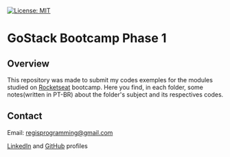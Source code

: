 [![License: MIT](https://img.shields.io/badge/License-MIT-green.svg)](https://github.com/regisfaria/downloads_folder_organizer/blob/master/LICENSE)
# GoStack Bootcamp Phase 1

## Overview 
  This repository was made to submit my codes exemples for the modules studied on [Rocketseat](https://rocketseat.com.br/) bootcamp.
  Here you find, in each folder, some notes(written in PT-BR) about the folder's subject and its respectives codes.

## Contact
Email: regisprogramming@gmail.com

[LinkedIn](https://www.linkedin.com/in/regissfaria/) and [GitHub](https://github.com/regisfaria) profiles
